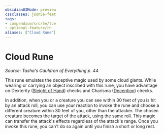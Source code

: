 ```yaml
---
obsidianUIMode: preview
cssclasses: json5e-feat
tags:
- compendium/src/5e/tce
- optional-feature/rn
aliases: ["Cloud Rune"]
---
```

# Cloud Rune
*Source: Tasha's Cauldron of Everything p. 44*  

This rune emulates the deceptive magic used by some cloud giants. While wearing or carrying an object inscribed with this rune, you have advantage on Dexterity ([Sleight of Hand](/3-Mechanics/CLI/rules/skills.md#Sleight%20of%20Hand)) checks and Charisma ([Deception](/3-Mechanics/CLI/rules/skills.md#Deception)) checks.

In addition, when you or a creature you can see within 30 feet of you is hit by an attack roll, you can use your reaction to invoke the rune and choose a different creature within 30 feet of you, other than the attacker. The chosen creature becomes the target of the attack, using the same roll. This magic can transfer the attack's effects regardless of the attack's range. Once you invoke this rune, you can't do so again until you finish a short or long rest.